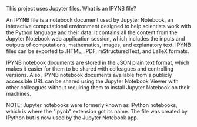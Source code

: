 This project uses Jupyter files. What is an IPYNB file?

An IPYNB file is a notebook document used by Jupyter Notebook, an interactive computational environment designed to help scientists work with the Python language and their data. It contains all the content from the Jupyter Notebook web application session, which includes the inputs and outputs of computations, mathematics, images, and explanatory text. IPYNB files can be exported to .HTML, .PDF, reStructuredText, and LaTeX formats.

IPYNB notebook documents are stored in the JSON plain text format, which makes it easier for them to be shared with colleagues and controlling versions. Also, IPYNB notebook documents available from a publicly accessible URL can be shared using the Jupyter Notebook Viewer with other colleagues without requiring them to install Jupyter Notebook on their machines.

NOTE: Jupyter notebooks were formerly known as IPython notebooks, which is where the "ipynb" extension got its name. The file was created by IPython but is now used by the Jupyter Notebook app.
